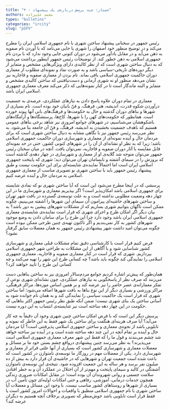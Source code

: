 ```yaml
--- 
title: "۳ - جستار: چند پرسش درباره‌ی یک پیشنهاد" 
authors: محمد علیزاده 
types: "bulletins" 
categories: "ircity" 
slug: "pSFV" 
--- 
```

رئیس ‌جمهور در سخنانی پیشنهاد ساختن شهری با نام جمهوری اسلامی ایران را مطرح می‌کند و در توضیح منظور خود اصفهان را شهری یا جایی می‌نامد که با آوردن نام صفویه به ذهن می‌آید و در مقابل یادآور می‌شود در دوران کنونی جایی وجود ندارد که با بردن نام جمهوری اسلامی به ذهن خطور کند. از توضیحات رئیس ‌جمهور اینطور برداشت می‌شود که به دنبال ساختن شهری است که از نظر کالبدی دارای ویژگی‌هایی مشخص و متمایز از دیگر دوره‌های تاریخی-سیاسی باشد و به ‌صورت نماد و نمونه‌ای مطلوب از معماری دوران حاکمیت جمهوری اسلامی باقی بماند. نام بردن از معماری صفویه و قاجاریه نیز نشان می‌دهد منظور او نه شهری آرمانی و دست‌نیافتنی که ساختن کالبدی مشخص و متمایز و البته ماندگار است تا در کنار نمونه‌هایی که ذکر می‌کند معرف معماری جمهوری اسلامی ایران باشد.

معماری در تمام دوران علاوه پاسخ دادن به نیازهای عملکردی، عرصه‌ی به جسمیت درآوردن شکوهِ قدرت، اندیشه، هنر، فرهنگ، و فنّ بانیان خود بوده است. نام بسیاری از شهرها و بناهای دوران‌ گذشته و حال به حکومت‌ها و فرهنگ‌های بانی آنها پیوند خورده است. همانطور که حکومت‌های کهن را با شهرها، کاخ‌ها، پرستشگاه‌ها و آرامگاه‌های باشکوهشان می‌شناسیم، در شهرهای جوامع امروزی نیز شاهد برخی بناهای عمومی هستیم که باهدف جسمیت بخشیدن به اندیشه، فرهنگ، و فنّ آن جامعه بنا می‌شود. به نظر می‌رسد رئیس ‌جمهور نیز با نگاهی مشابه به دنبال ساختن شهری است که برای مردمان حال و آینده نمونه‌ای از معماری و شهرسازی دوران حاکمیت جمهوری اسلامی باشد؛ زیرا که به نظر او نشانه‌ای از آن را در شهرهای کنونی کشور، حتی در حد نمونه‌ای قابل ‌مقایسه با آثار دوران صفویه و قاجاریه، نمی‌توان یافت. آنچه در میان سخنان رئیس ‌جمهور می‌توان متوجه شد گلایه‌ی او از معماری و شهرسازی در چهار دهه‌ی گذشته است که بروزش را  در سیمای آشفته و نابسامان تهران می‌توان دید؛ شهری که پایتخت جمهوری اسلامی ایران است اما احتمالاً نماینده‌ی شایسته‌ای برای این حکومت نیست و طبق پیشنهاد رئیس ‌جمهور باید با ساختن شهری نو تصویری مناسب از معماری جمهوری اسلامی به مردمان حال و آینده عرضه کنیم.

پرسشی که در اینجا مطرح می‌شود این است که آیا ساختن شهری نو که نمادی شایسته برای جمهوری اسلامی باشد امکان‌پذیر است؟ اگر بپذیریم معماری و شهرسازی ما در این چهار دهه وضعیت مطلوبی نداشته است و به علت توسعه‌ی گسترده در بافت شهر تهران و ساختن شهرهای حاشیه‌ای پیرامون آن سیمای این شهرها را آشفته می‌بینیم، چگونه ممکن است ناگهان بتوانیم شهری بسازیم که از مشکلات شهرهای پیشین به دور باشد؟ به‌ بیان ‌دیگر اگر امکان طرح و اجرای شهری که قرار است نماینده‌ی شایسته‌ی معماری جمهوری اسلامی ایران باشد وجود دارد چرا این طرح را برای سامان دادن به وضع موجود شهرهای کشور به کار نمی‌بندیم و اگر تاکنون تهیه‌ی چنین طرحی ممکن نبوده است چگونه می‌توان امید داشت شهر پیشنهادی رئیس ‌جمهور به همان معضلات سابق گرفتار نشود؟

فرض کنیم قرار است با کارشناسی دقیق تمام مشکلات قبلی معماری و شهرسازی کشور شناسایی شود و با آگاهی از این مشکلات به طراحی شهر جمهوری اسلامی بپردازیم. شهری که قرار است در کنار معماری صفویه و قاجاریه، معماری جمهوری اسلامی را نمایندگی کند چگونه باید باشد؟ چه کسانی طرح این شهر را تهیه می‌کنند و چه کسانی این طرح را تایید خواهند کرد؟

همان‌طور که پیش‌تر اشاره کردیم جوامع مردم‌سالار امروزی نیز به ساختن بناهایی دست می‌زنند که صرف‌ نظر از پاسخگویی به نیازهای عملکردی، چون نشانه‌ای شهری نوعی از تفکر معمارانه‌ی عصر حاضر را نیز عرضه کند و بر همین اساس موزه‌ها، مراکز فرهنگی، مراکز ورزشی و بسیاری دیگر از این نوع بناها به بافت شهرها اضافه می‌شود؛ اما ساختن شهری که قرار است یک حاکمیت سیاسی را نمایندگی کند و به همان نام خوانده شود به‌ آسانی ساختن یک بنای شهری نیست؛ ضمن آنکه طبق نظر رئیس‌ جمهور اکثر بناهایی که حکومت در این چهار دهه ساخته است نیز شایسته‌ی انتساب به این دوره نیست.

پرسش دیگر این است که با فرض امکان ساختن چنین شهری وجود آن دقیقاً به چه‌ کار می‌آید؟ آیا صرف هزینه‌ای هنگفت برای ساختن یک شهر فقط به این خاطر که نمونه و تابلویی باشد از نحوه‌ی معماری و ساختن جمهوری اسلامی پذیرفتنی است؟ آیا مردمان حال و آینده بر تمام آنچه در این چند دهه ساخته‌ شده است و در آینده نیز ساخته خواهد شد چشم می‌بندند و قول ما را که فقط این شهر معرف معماری جمهوری اسلامی است می‌پذیرند؟ به نظر می‌رسد چنین پیشنهادی درواقع چشم بستن خود ما بر مسائل و معضلات معماری و شهرسازی کشور است که بسیاری از آنها علتی فراتر از معماری و شهرسازی دارد. یکی از معضلات مهم در روزگار ما توسعه‌ی نامتوازن در کشور است که باعث شده است جمعیت تهران و شهر‌هایی که در حاشیه‌‌ی آن قرار دارد به بیش از ده میلیون نفر برسد و هر ساله به این جمعیت افزوده شود. نتیجه‌ی این توسعه‌ی نامتوازن آشفتگی در کالبد و سیمای پایتخت و مهم‌تر از آن اختلال در عملکرد آن و به خطر افتادن سلامت جسمی و روانی شهروندان آن بوده است؛ در مقابل امکانات ضروری زندگی همچون خدمات درمانی، آموزشی، رفاهی و حتی امکانات اولیه‌ای چون تأمین آب در بسیاری از شهرها و روستاهای کشور مناسب نیست. با وجود این مسائل و معضلات آیا ساختن شهری با نام جمهوری اسلامی منطبق با واقعیات و احوالات امروز کشور است یا فقط قرار است تابلویی باشد خوش‌منظر که تصویری برخلاف آنچه هستیم به دیگران عرضه کند؟